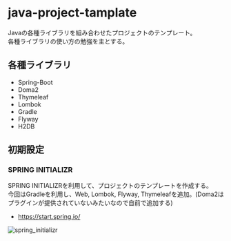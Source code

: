 # java-project-tamplate
Javaの各種ライブラリを組み合わせたプロジェクトのテンプレート。  
各種ライブラリの使い方の勉強を主とする。

## 各種ライブラリ
- Spring-Boot
- Doma2
- Thymeleaf
- Lombok
- Gradle
- Flyway
- H2DB


## 初期設定

### SPRING INITIALIZR
SPRING INITIALIZRを利用して、プロジェクトのテンプレートを作成する。  
今回はGradleを利用し、Web, Lombok, Flyway, Thymeleafを追加。(Doma2はプラグインが提供されていないみたいなので自前で追加する)
- https://start.spring.io/

![spring_initializr](https://user-images.githubusercontent.com/7252645/27274759-959e5fe2-550f-11e7-818d-e3cc156e1ee4.png)
